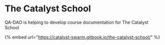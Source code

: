 # The Catalyst School

QA-DAO is helping to develop course documentation for The Catalyst School

{% embed url="https://catalyst-swarm.gitbook.io/the-catalyst-school/" %}







